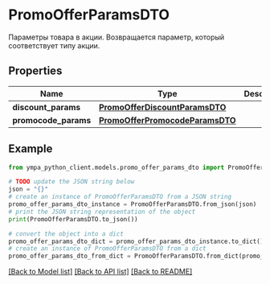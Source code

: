 # PromoOfferParamsDTO

Параметры товара в акции.  Возвращается параметр, который соответствует типу акции. 

## Properties

Name | Type | Description | Notes
------------ | ------------- | ------------- | -------------
**discount_params** | [**PromoOfferDiscountParamsDTO**](PromoOfferDiscountParamsDTO.md) |  | [optional] 
**promocode_params** | [**PromoOfferPromocodeParamsDTO**](PromoOfferPromocodeParamsDTO.md) |  | [optional] 

## Example

```python
from ympa_python_client.models.promo_offer_params_dto import PromoOfferParamsDTO

# TODO update the JSON string below
json = "{}"
# create an instance of PromoOfferParamsDTO from a JSON string
promo_offer_params_dto_instance = PromoOfferParamsDTO.from_json(json)
# print the JSON string representation of the object
print(PromoOfferParamsDTO.to_json())

# convert the object into a dict
promo_offer_params_dto_dict = promo_offer_params_dto_instance.to_dict()
# create an instance of PromoOfferParamsDTO from a dict
promo_offer_params_dto_from_dict = PromoOfferParamsDTO.from_dict(promo_offer_params_dto_dict)
```
[[Back to Model list]](../README.md#documentation-for-models) [[Back to API list]](../README.md#documentation-for-api-endpoints) [[Back to README]](../README.md)


